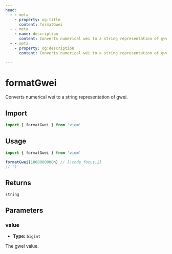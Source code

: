 ```yaml
---
head:
  - - meta
    - property: og:title
      content: formatGwei
  - - meta
    - name: description
      content: Converts numerical wei to a string representation of gwei.
  - - meta
    - property: og:description
      content: Converts numerical wei to a string representation of gwei.

---
```


# formatGwei

Converts numerical wei to a string representation of gwei.

## Import

```ts
import { formatGwei } from 'viem'
```

## Usage

```ts
import { formatGwei } from 'viem'

formatGwei(1000000000n) // [!code focus:2]
// '1'
```

## Returns

`string`

## Parameters

### value

- **Type:** `bigint`

The gwei value.